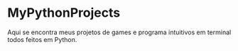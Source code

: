 # MyPythonProjects
Aqui se encontra meus projetos de games e programa intuitivos em terminal todos feitos em Python.
